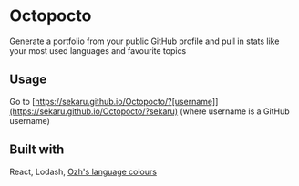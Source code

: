 # Octopocto
Generate a portfolio from your public GitHub profile and pull in stats like your most used languages and favourite topics

## Usage
Go to [https://sekaru.github.io/Octopocto/?[username]](https://sekaru.github.io/Octopocto/?sekaru) (where username is a GitHub username)

## Built with
React, Lodash, [Ozh's language colours](https://github.com/ozh/github-colors)